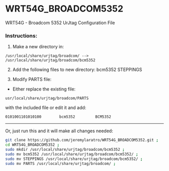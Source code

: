 # WRT54G_BROADCOM5352
WRT54G - Broadcom 5352 UrJtag Configuration File

### Instructions:
1. Make a new directory in:
```
/usr/local/share/urjtag/broadcom/ --> /usr/local/share/urjtag/broadcom/bcm5352
```
2. Add the following files to new directory:
bcm5352
STEPPINGS

3. Modify PARTS file:
 - Either replace the existing file:
```
usr/local/share/urjtag/broadcom/PARTS
```
with the included file or edit it and add:
```
0101001101010100        bcm5352         BCM5352
```

----------

Or, just run this and it will make all changes needed:

```bash
git clone https://github.com/jeremylaratro/WRT54G_BROADCOM5352.git ;
cd WRT54G_BROADCOM5352 ;
sudo mkdir /usr/local/share/urjtag/broadcom/bcm5352 ;
sudo mv bcm5352 /usr/local/share/urjtag/broadcom/bcm5352/ ;
sudo mv STEPPINGS /usr/local/share/urjtag/broadcom/bcm5352/ ;
sudo mv PARTS /usr/local/share/urjtag/broadcom/ ;
```
